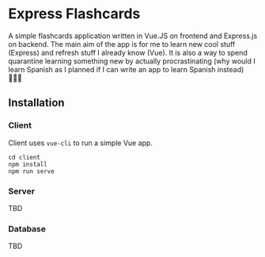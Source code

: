 # Express Flashcards

A simple flashcards application written in Vue.JS on frontend and Express.js on backend. The main aim of the app is for me to learn new cool stuff (Express) and refresh stuff I already know (Vue). It is also a way to spend quarantine learning something new by actually procrastinating (why would I learn Spanish as I planned if I can write an app to learn Spanish instead) 💁🏻‍♂️ 

## Installation

### Client

Client uses `vue-cli` to run a simple Vue app. 

```
cd client
npm install
npm run serve
```

### Server

TBD

### Database

TBD
